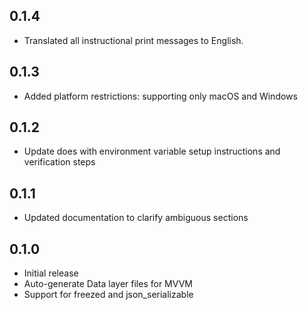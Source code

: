 ## 0.1.4

- Translated all instructional print messages to English.

## 0.1.3

- Added platform restrictions: supporting only macOS and Windows

## 0.1.2

- Update does with environment variable setup instructions and verification steps

## 0.1.1

- Updated documentation to clarify ambiguous sections

## 0.1.0

- Initial release
- Auto-generate Data layer files for MVVM
- Support for freezed and json_serializable